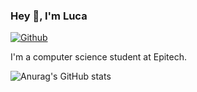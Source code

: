 ### Hey 👋, I'm Luca

[![Github](https://img.shields.io/github/followers/lucamartinet7?label=Follow&style=social)](https://github.com/lucamartinet7)

I'm a computer science student at Epitech.

![Anurag's GitHub stats](https://github-readme-stats.vercel.app/api?username=lucamartinet7&show_icons=true&theme=transparent)
